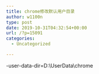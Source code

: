 ```yaml
---
title: chrome修改默认用户目录
author: w1100n
type: post
date: 2019-10-31T04:32:54+00:00
url: /?p=15091
categories:
  - Uncategorized

---
```

-user-data-dir=D:\UserData\chrome